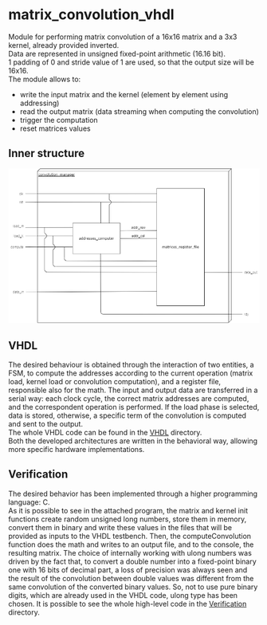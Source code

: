 # matrix_convolution_vhdl

Module for performing matrix convolution of a 16x16 matrix and a 3x3 kernel, already provided inverted.\
Data are represented in unsigned fixed-point arithmetic (16.16 bit).\
1 padding of 0 and stride value of 1 are used, so that the output size will be 16x16.\
The module allows to:
* write the input matrix and the kernel (element by element using addressing)
* read the output matrix (data streaming when computing the convolution)
* trigger the computation
* reset matrices values

## Inner structure

![](images/convolution.png)

## VHDL

The desired behaviour is obtained through the interaction of two entities, a FSM, to compute the addresses according to the current operation (matrix load, kernel load or convolution computation), and a register file, responsible also for the math. The input and output data are transferred in a serial way: each clock cycle, the correct matrix addresses are computed, and the correspondent operation is performed. If the load phase is selected, data is stored, otherwise, a specific term of the convolution is computed and sent to the output.\
The whole VHDL code can be found in the [VHDL](VHDL) directory.\
Both the developed architectures are written in the behavioral way, allowing more specific hardware implementations.

## Verification

The desired behavior has been implemented through a higher programming language: C.\
As it is possible to see in the attached program, the matrix and kernel init functions create random unsigned long numbers, store them in memory, convert them in binary and write these values in the files that will be provided as inputs to the VHDL testbench. Then, the computeConvolution function does the math and writes to an output file, and to the console, the resulting matrix. The choice of internally working with ulong numbers was driven by the fact that, to convert a double number into a fixed-point binary one with 16 bits of decimal part, a loss of precision was always seen and the result of the convolution between double values was different from the same convolution of the converted binary values. So, not to use pure binary digits, which are already used in the VHDL code, ulong type has been chosen.
It is possible to see the whole high-level code in the [Verification](Verification) directory.

